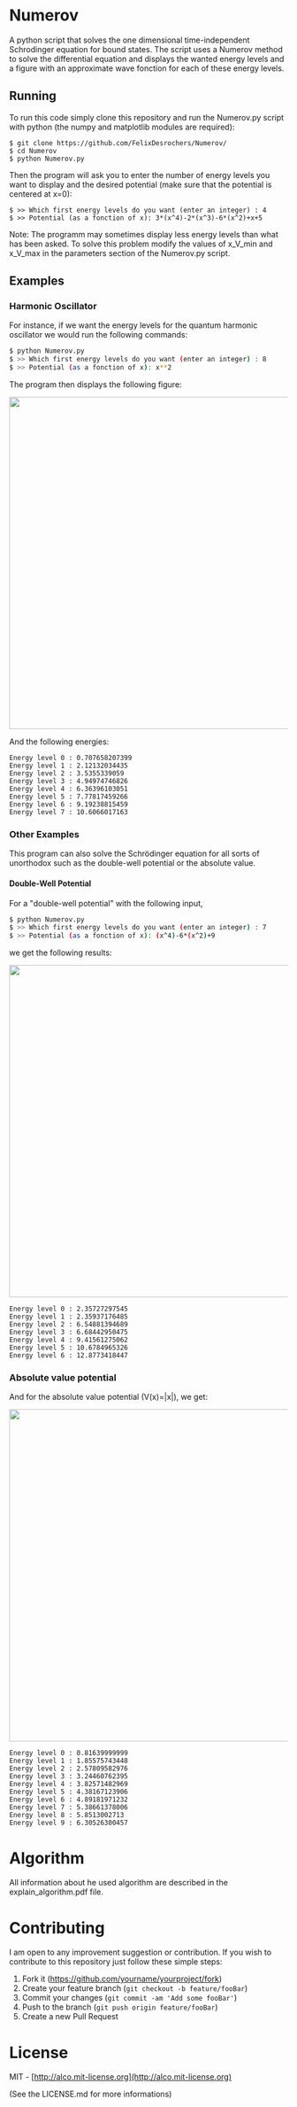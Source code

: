 # Numerov

A python script that solves the one dimensional time-independent Schrodinger equation for bound states.  The script uses a Numerov method to solve the differential equation and displays the wanted energy levels and a figure with an approximate wave fonction for each of these energy levels.



## Running

To run this code simply clone this repository and run the Numerov.py script with python (the numpy and matplotlib modules are required):
 
```
$ git clone https://github.com/FelixDesrochers/Numerov/
$ cd Numerov
$ python Numerov.py
```

Then the program will ask you to enter the number of energy levels you want to display and the desired potential (make sure that the potential is centered at x=0):

```
$ >> Which first energy levels do you want (enter an integer) : 4
$ >> Potential (as a fonction of x): 3*(x^4)-2*(x^3)-6*(x^2)+x+5
```

Note: The programm may sometimes display less energy levels than what has been asked. To solve this problem modify the values of x_V_min and x_V_max in the parameters section of the Numerov.py script.


## Examples

### Harmonic Oscillator

For instance, if we want the energy levels for the quantum harmonic oscillator we would run the following commands:

```sh
$ python Numerov.py
$ >> Which first energy levels do you want (enter an integer) : 8
$ >> Potential (as a fonction of x): x**2
```

The program then displays the following figure:

<img src="/Examples/Harm_pot.gif?raw=true" width="1200" height="600" />

And the following energies:

```
Energy level 0 : 0.707658207399
Energy level 1 : 2.12132034435
Energy level 2 : 3.5355339059
Energy level 3 : 4.94974746826
Energy level 4 : 6.36396103051
Energy level 5 : 7.77817459266
Energy level 6 : 9.19238815459
Energy level 7 : 10.6066017163
```

### Other Examples

This program can also solve the Schrödinger equation for all sorts of unorthodox such as the double-well potential or the absolute value.

#### Double-Well Potential

For a "double-well potential" with the following input,

```sh
$ python Numerov.py
$ >> Which first energy levels do you want (enter an integer) : 7
$ >> Potential (as a fonction of x): (x^4)-6*(x^2)+9
```

we get the following results:

<img src="/Examples/Double_pot.gif?raw=true" width="1200" height="600" />

```
Energy level 0 : 2.35727297545
Energy level 1 : 2.35937176485
Energy level 2 : 6.54881394689
Energy level 3 : 6.68442950475
Energy level 4 : 9.41561275062
Energy level 5 : 10.6784965326
Energy level 6 : 12.8773418447
```

### Absolute value potential 

And for the absolute value potential (V(x)=|x|), we get:

<img src="/Examples/abs_value.gif?raw=true" width="1200" height="600" />

```
Energy level 0 : 0.81639999999
Energy level 1 : 1.85575743448
Energy level 2 : 2.57809582976
Energy level 3 : 3.24460762395
Energy level 4 : 3.82571482969
Energy level 5 : 4.38167123906
Energy level 6 : 4.89181971232
Energy level 7 : 5.38661378006
Energy level 8 : 5.8513002713
Energy level 9 : 6.30526300457
```

# Algorithm

All information about he used algorithm are described in the explain_algorithm.pdf file.


# Contributing

I am open to any improvement suggestion or contribution. If you wish to contribute to this repository just follow these simple steps:

1. Fork it (<https://github.com/yourname/yourproject/fork>)
2. Create your feature branch (`git checkout -b feature/fooBar`)
3. Commit your changes (`git commit -am 'Add some fooBar'`)
4. Push to the branch (`git push origin feature/fooBar`)
5. Create a new Pull Request


# License
MIT - [http://alco.mit-license.org](http://alco.mit-license.org)

(See the LICENSE.md for more informations)
